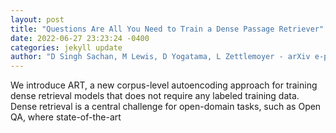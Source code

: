 ```yaml
--- 
layout: post 
title: "Questions Are All You Need to Train a Dense Passage Retriever" 
date: 2022-06-27 23:23:24 -0400 
categories: jekyll update 
author: "D Singh Sachan, M Lewis, D Yogatama, L Zettlemoyer - arXiv e-prints, 2022" 
--- 
```

We introduce ART, a new corpus-level autoencoding approach for training dense retrieval models that does not require any labeled training data. Dense retrieval is a central challenge for open-domain tasks, such as Open QA, where state-of-the-art